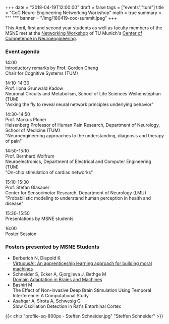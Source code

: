 +++
date = "2018-04-19T12:00:00"
draft = false
tags = ["events","tum"]
title = "CoC Neuro-Engineering Networking Workshop"
math = true
summary = """
"""
banner = "/img/180419-coc-summit.jpeg"
+++

This April, first and second year students as well as faculty members of the MSNE met at the [Networking Workshop](http://www.ei.tum.de/en/research/coc-networking-workshop/) of TU Munich's [Center of Competence in Neuroengineering](https://www.ei.tum.de/en/research/coc-neuro-engineering/).

### Event agenda

14:00</br>
Introductory remarks by Prof. Gordon Cheng</br>
Chair for Cognitive Systems (TUM)

14:10-14:30</br>
Prof. Ilona Grunwald Kadow</br>
Neuronal Circuits and Metabolism, School of Life Sciences Weihenstephan (TUM)</br>
"Asking the fly to reveal neural network principles underlying behavior"

14:30-14:50</br>
Prof. Markus Ploner</br>
Heisenberg Professor of Human Pain Research, Department of Neurology, School of Medicine (TUM)</br>
"Neuroengineering approaches to the understanding, diagnosis and therapy of pain"

14:50-15:10</br>
Prof. Bernhard Wolfrum</br>
Neuroelectronics, Department of Electrical and Computer Engineering (TUM)</br>
"On-chip stimulation of cardiac networks"

15:10-15:30</br>
Prof. Stefan Glasauer</br>
Center for Sensorimotor Research, Department of Neurology (LMU)</br>
"Probabilistic modeling to understand human perception in health and disease"

15:30-15:50</br>
Presentations by MSNE students

16:00</br>
Poster Session

### Posters presented by MSNE Students

- Berberich N, Diepold K</br>
[VirtuousAI: An apprenticeship learning approach for building moral machines](http://virtuousai.com)
- Schneider S, Ecker A, Gjorgjieva J, Bethge M</br>
[Domain Adaptation in Brains and Machines](stes.io)
- Bashiri M </br>
The Effect of Non-invasive Deep Brain Stimulation Using Temporal Interference: A Computational Study
- Asahqar A, Sirota A, Schwesig G</br>
Slow Oscillation Detection in Rat's Entorhinal Cortex


{{< chip "profile-sq-800px - Steffen Schneider.jpg" "Steffen Schneider" >}}